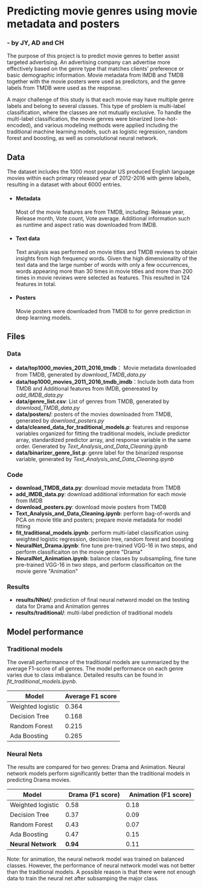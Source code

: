 # Predicting movie genres using movie metadata and posters
### - by JY, AD and CH

The purpose of this project is to predict movie genres to better assist targeted advertising. An advertising company can advertise more effectively based on the genre type that matches clients’ preference or basic demographic information. Movie metadata from IMDB and TMDB together with the movie posters were used as predictors, and the genre labels from TMDB were used as the response. 

A major challenge of this study is that each movie may have multiple genre labels and belong to several classes. This type of problem is multi-label classification, where the classes are not mutually exclusive. To handle the multi-label classification, the movie genres were binarized (one-hot-encoded), and various modeling methods were applied including the traditional machine learning models, such as logistic regression, random forest and boosting, as well as convolutional neural network. 

## Data
The dataset includes the 1000 most popular US produced English language movies within each primary released year of 2012-2016 with genre labels, resulting in a dataset with about 6000 entries.

- #### Metadata
    Most of the movie features are from TMDB, including: Release year, Release month, Vote count, Vote average. Additional information such as runtime and aspect ratio was downloaded from IMDB. 
- #### Text data
    Text analysis was performed on movie titles and TMDB reviews to obtain insights from high frequency words. Given the high dimensionality of the text data and the large number of words with only a few occurrences, words appearing more than 30 times in movie titles and more than 200 times in movie reviews were selected as features. This resulted in 124 features in total. 
- #### Posters
    Movie posters were downloaded from TMDB to for genre prediction in deep learning models.


## Files
### Data
- **data/top1000_movies_2011_2016_tmdb**： Movie metadata downloaded from TMDB, generated by *download_TMDB_data.py*
- **data/top1000_movies_2011_2016_tmdb_imdb**：Include both data from TMDB and Additional features from IMDB, genereated by *add_IMDB_data.py*
- **data/genre_list.csv**: List of genres from TMDB, generated by *download_TMDB_data.py*
- **data/posters/**: posters of the movies downloaded from TMDB, generated by *download_posters.py*
- **data/cleaned_data_for_traditional_models.p**: features and response variables organized for fitting the traditional models, include predictor array, standardized predictor array, and response variable in the same order. Generated by *Text_Analysis_and_Data_Cleaning.ipynb*
- **data/binarizer_genre_list.p**: genre label for the binarized response variable, generated by *Text_Analysis_and_Data_Cleaning.ipynb*

### Code
- **download_TMDB_data.py**: download movie metadata from TMDB
- **add_IMDB_data.py**: download additional information for each movie from IMDB
- **download_posters.py**: download movie posters from TMDB
- **Text_Analysis_and_Data_Cleaning.ipynb**: perform bag-of-words and PCA on movie title and posters; prepare movie metadata for model fitting
- **fit_traditional_models.ipynb**: perform multi-label classification using weighted logistic regression, decision tree, random forest and boosting
- **NeuralNet_Drama.ipynb**: fine tune pre-trained VGG-16 in two steps, and perform classificaiton on the movie genre "Drama"
- **NeuralNet_Animation.ipynb**: balance classes by subsampling, fine tune pre-trained VGG-16 in two steps, and perform classificaiton on the movie genre "Animation"

### Results
- **results/NNet/**: prediction of final neural netword model on the testing data for Drama and Animation genres
- **results/traditional/**: multi-label prediction of traditional models

## Model performance
### Traditional models
The overall performance of the traditional models are summarized by the average F1-score of all genres. The model performance on each genre varies due to class imbalance. Detailed results can be found in *fit_traditional_models.ipynb*.

|    Model          |    Average F1 score  |
|-------------------|----------------------|
| Weighted logistic |         0.364        |
| Decision Tree     |         0.168        |
| Random Forest     |         0.215        |
| Ada Boosting      |         0.265        |


### Neural Nets
The results are compared for two genres: Drama and Animation. Neural network models perform significantly better than the traditional models in predicting Drama movies.  

|       Model       |    Drama (F1 score)  |   Animation (F1 score) |
|-------------------|----------------------|------------------------|
| Weighted logistic |0.58                  |0.18                    |
| Decision Tree     |0.37                  |0.09                    |
| Random Forest     |0.43                  |0.07                    |
| Ada Boosting      |0.47                  |0.15                    |
| **Neural Network**|**0.94**              |0.11                    |

Note: for animation, the neural network model was trained on balanced classes. However, the performance of neural network model was not better than the traditional models. A possible reason is that there were not enough data to train the neural net after subsamping the major class. 

